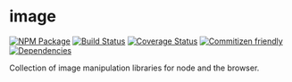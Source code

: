 # image
[![NPM Package](https://img.shields.io/badge/npm-@ouranos/image-brightgreen.svg)](https://www.npmjs.com/package/@ouranos/image)
[![Build Status](https://travis-ci.org/ouranos-oss/js-image.svg?branch=master)](https://travis-ci.org/ouranos-oss/js-image)
[![Coverage Status](https://coveralls.io/repos/github/ouranos-oss/js-image/badge.svg?branch=master)](https://coveralls.io/github/ouranos-oss/js-image?branch=master)
[![Commitizen friendly](https://img.shields.io/badge/commitizen-friendly-brightgreen.svg)](http://commitizen.github.io/cz-cli/)
[![Dependencies](https://david-dm.org/ouranos-oss/js-image.svg)](https://david-dm.org/ouranos-oss/js-image)

Collection of image manipulation libraries for node and the browser.

